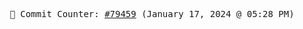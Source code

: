 <p align="center">
    <samp>
        📮 Commit Counter: <a href="https://github.com/Javascript-void0/Javascript-void0/commits/main">#79459</a> (January 17, 2024 @ 05:28 PM)
    </samp>
</p>